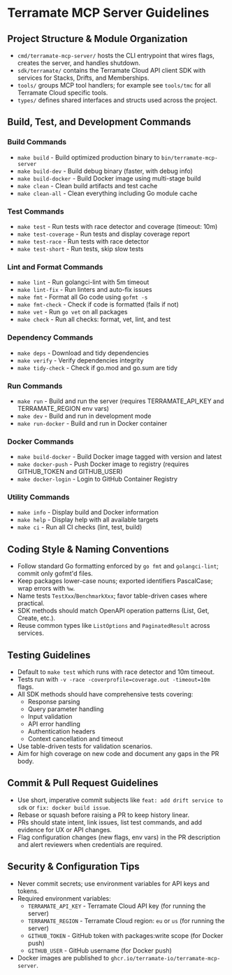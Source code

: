 # Terramate MCP Server Guidelines

## Project Structure & Module Organization
- `cmd/terramate-mcp-server/` hosts the CLI entrypoint that wires flags, creates the server, and handles shutdown.
- `sdk/terramate/` contains the Terramate Cloud API client SDK with services for Stacks, Drifts, and Memberships.
- `tools/` groups MCP tool handlers; for example see `tools/tmc` for all Terramate Cloud specific tools.
- `types/` defines shared interfaces and structs used across the project.

## Build, Test, and Development Commands

### Build Commands
- `make build` - Build optimized production binary to `bin/terramate-mcp-server`
- `make build-dev` - Build debug binary (faster, with debug info)
- `make build-docker` - Build Docker image using multi-stage build
- `make clean` - Clean build artifacts and test cache
- `make clean-all` - Clean everything including Go module cache

### Test Commands
- `make test` - Run tests with race detector and coverage (timeout: 10m)
- `make test-coverage` - Run tests and display coverage report
- `make test-race` - Run tests with race detector
- `make test-short` - Run tests, skip slow tests

### Lint and Format Commands
- `make lint` - Run golangci-lint with 5m timeout
- `make lint-fix` - Run linters and auto-fix issues
- `make fmt` - Format all Go code using `gofmt -s`
- `make fmt-check` - Check if code is formatted (fails if not)
- `make vet` - Run `go vet` on all packages
- `make check` - Run all checks: format, vet, lint, and test

### Dependency Commands
- `make deps` - Download and tidy dependencies
- `make verify` - Verify dependencies integrity
- `make tidy-check` - Check if go.mod and go.sum are tidy

### Run Commands
- `make run` - Build and run the server (requires TERRAMATE_API_KEY and TERRAMATE_REGION env vars)
- `make dev` - Build and run in development mode
- `make run-docker` - Build and run in Docker container

### Docker Commands
- `make build-docker` - Build Docker image tagged with version and latest
- `make docker-push` - Push Docker image to registry (requires GITHUB_TOKEN and GITHUB_USER)
- `make docker-login` - Login to GitHub Container Registry

### Utility Commands
- `make info` - Display build and Docker information
- `make help` - Display help with all available targets
- `make ci` - Run all CI checks (lint, test, build)

## Coding Style & Naming Conventions
- Follow standard Go formatting enforced by `go fmt` and `golangci-lint`; commit only gofmt'd files.
- Keep packages lower-case nouns; exported identifiers PascalCase; wrap errors with `%w`.
- Name tests `TestXxx`/`BenchmarkXxx`; favor table-driven cases where practical.
- SDK methods should match OpenAPI operation patterns (List, Get, Create, etc.).
- Reuse common types like `ListOptions` and `PaginatedResult` across services.

## Testing Guidelines
- Default to `make test` which runs with race detector and 10m timeout.
- Tests run with `-v -race -coverprofile=coverage.out -timeout=10m` flags.
- All SDK methods should have comprehensive tests covering:
  - Response parsing
  - Query parameter handling
  - Input validation
  - API error handling
  - Authentication headers
  - Context cancellation and timeout
- Use table-driven tests for validation scenarios.
- Aim for high coverage on new code and document any gaps in the PR body.

## Commit & Pull Request Guidelines
- Use short, imperative commit subjects like `feat: add drift service to sdk` or `fix: docker build issue`.
- Rebase or squash before raising a PR to keep history linear.
- PRs should state intent, link issues, list test commands, and add evidence for UX or API changes.
- Flag configuration changes (new flags, env vars) in the PR description and alert reviewers when credentials are required.

## Security & Configuration Tips
- Never commit secrets; use environment variables for API keys and tokens.
- Required environment variables:
  - `TERRAMATE_API_KEY` - Terramate Cloud API key (for running the server)
  - `TERRAMATE_REGION` - Terramate Cloud region: `eu` or `us` (for running the server)
  - `GITHUB_TOKEN` - GitHub token with packages:write scope (for Docker push)
  - `GITHUB_USER` - GitHub username (for Docker push)
- Docker images are published to `ghcr.io/terramate-io/terramate-mcp-server`.
